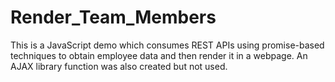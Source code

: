 # Render_Team_Members

This is a JavaScript demo which consumes REST APIs using promise-based techniques to obtain employee data and then render it in a webpage. An AJAX library function was also created but not used.
